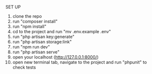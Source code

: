 SET UP

1. clone the repo
2. run "composer install"
3. run "npm install"
4. cd to the project and run "mv .env.example .env"
5. run "php artisan key:generate"
6. run "php artisan storage:link"
7. run "npm run dev"
8. run "php artisan serve"
9. open your localhost (http://127.0.0.1:8000/)
10. open new terminal tab, navigate to the project and run "phpunit" to check tests
